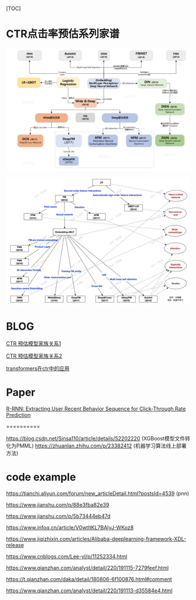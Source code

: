 [TOC]


# ​CTR点击率预估系列家谱

![](./img/ctr_family.jpg)

![](./img/ctr_family_2.jpg)


# BLOG

[CTR 预估模型家族关系1](https://zhuanlan.zhihu.com/p/243243145)

[CTR 预估模型家族关系2](https://zhuanlan.zhihu.com/p/104307718)

[transformers在ctr中的应用](https://zhuanlan.zhihu.com/p/349509932)



# Paper

[R-RNN: Extracting User Recent Behavior Sequence for Click-Through Rate Prediction](https://ieeexplore.ieee.org/stamp/stamp.jsp?arnumber=8758622)





==========

https://blog.csdn.net/Sinsa110/article/details/52202220 (XGBoost模型文件转化为PMML)
https://zhuanlan.zhihu.com/p/23382412 (机器学习算法线上部署方法)


# code example
https://tianchi.aliyun.com/forum/new_articleDetail.html?postsId=4539 (pnn)

https://www.jianshu.com/p/88e3fba82e39

https://www.jianshu.com/p/5b73444eb47d

https://www.infoq.cn/article/V0wtItKL7BAIyJ-WKoz8

https://www.jiqizhixin.com/articles/Alibaba-deeplearning-framework-XDL-release

https://www.cnblogs.com/Lee-yl/p/11252334.html

https://www.qianzhan.com/analyst/detail/220/191115-7279feef.html

https://t.qianzhan.com/daka/detail/180806-6f100876.html#comment

https://www.qianzhan.com/analyst/detail/220/191113-d35584e4.html

